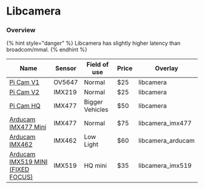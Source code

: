 # Libcamera

### Overview

{% hint style="danger" %}
Libcamera has slightly higher latency than broadcom/mmal.
{% endhint %}

| Name                                                                                                                                                                                                                                            | Sensor | Field of use    | Price |      Overlay       |
| ----------------------------------------------------------------------------------------------------------------------------------------------------------------------------------------------------------------------------------------------- | ------ | --------------- | ----- | ------------------ |
| [Pi Cam V1](https://www.raspberrypi.org/documentation/hardware/camera/)                                                                                                                                                                         | OV5647 | Normal          | $25   |  libcamera         |
| [Pi Cam V2](https://www.raspberrypi.org/documentation/hardware/camera/)                                                                                                                                                                         | IMX219 | Normal          | $25   |  libcamera         |
| [Pi Cam HQ](https://www.raspberrypi.org/documentation/hardware/camera/)                                                                                                                                                                         | IMX477 | Bigger Vehicles | $50   |  libcamera         |
| [Arducam IMX477 Mini](https://www.arducam.com/product/arducam-12mp-imx477-mini-high-quality-camera-module-for-raspberry-pi/)                                                                                                                    | IMX477 | Normal          | $75   |  libcamera_imx477  |
| [Arducam IMX462](https://www.uctronics.com/arducam-for-raspberry-pi-ultra-low-light-camera-1080p-hd-wide-angle-pivariety-camera-module-based-on-1-2-7inch-2mp-starvis-sensor-imx462-compatible-with-raspberry-pi-isp-and-gstreamer-plugin.html) | IMX462 | Low Light       | $60   |  libcamera_arducam |
| [Arducam IMX519 MINI (FIXED FOCUS)](https://www.arducam.com/product/arducam-mini-16mp-imx519-camera-module-for-raspberry-pi-zero-b0391/)                                                                                                        | IMX519 | HQ mini         | $35   |  libcamera_imx519  |
